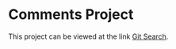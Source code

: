 # Comments Project

This project can be viewed at the link [Git Search](https://evanstcom.github.io/comments/).
